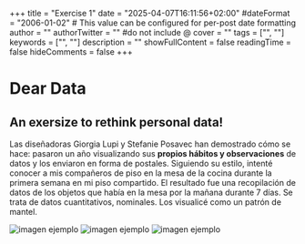 +++
title = "Exercise 1"
date = "2025-04-07T16:11:56+02:00"
#dateFormat = "2006-01-02" # This value can be configured for per-post date formatting
author = ""
authorTwitter = "" #do not include @
cover = ""
tags = ["", ""]
keywords = ["", ""]
description = ""
showFullContent = false
readingTime = false
hideComments = false
+++


# Dear Data
## An exersize to rethink personal data!

<p>Las diseñadoras Giorgia Lupi y Stefanie Posavec han demostrado cómo se hace: pasaron un año visualizando sus <b>propios hábitos y observaciones</b> de datos y los enviaron en forma de postales.  
Siguiendo su estilo, intenté conocer a mis compañeros de piso en la mesa de la cocina durante la primera semana en mi piso compartido.
El resultado fue una recopilación de datos de los objetos que había en la mesa por la mañana durante 7 días. Se trata de datos cuantitativos, nominales.
Los visualicé como un patrón de mantel.<p>


![imagen ejemplo](img/page1.jpg)
![imagen ejemplo](img/page2.jpg)
![imagen ejemplo](img/page3.jpg)

